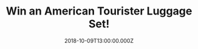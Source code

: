 ---
campaign-uuid: "c-e5e182dc-03b5-4ceb-970c-f8604afa20cd"
type: "Preview"
category: "Gifts"
date: "2018-10-09T13:00:00.000Z"
end-date: "2018-11-09T23:59:00.000Z"
disable-form: false
is_promoted: false
has_entry_page: true
title: "Win an American Tourister Luggage Set!"
competition-description: "<p>With a presence in more than 90 countries worldwide…\
  \ we are giving away an amazing luggage set from the second biggest luggage brand\
  \ in the world: American Tourister. Available in 3 different colours for you to\
  \ choose your favourite one: Summer Sky, Hot Lip Pink and Nautical Blue.</p>\r\n\
  <p>If you are already planning your next trip, click below for a chance to win!</p>"
hero-header: "Win an American Tourister Luggage Set!"
terms-confirmation: "N/A"
banner-img: "https://assets.expresslyapp.com/asset-e73b334c-8c99-4ebf-b357-9c664e6a4787.jpg"
logo-left-href: "http://americantourister.co.uk"
logo-left-image: "https://assets.expresslyapp.com/asset-15a2fe11-58c5-431b-985a-0c0ff7f9cf67.jpg"
logo-left-title: "American Tourister"
bg-image-hero: "https://assets.expresslyapp.com/asset-daa26137-dca9-4078-b9c6-83e0e2aaddd3.jpg"
bg-image-first: "https://assets.expresslyapp.com/asset-70fbeda4-7763-4c7a-b5f0-8d31ee873006.jpg"
section1-content: "</p>Inspired by the freedom of travelling, WaveBreaker features\
  \ a dynamic and contemporary design inspired by nature, with gradually fading lines\
  \ on the front panel.</p>\r\n<p>The collection, enhanced by its dotted texture,\
  \ helps to protect the surface against scratches. The rich looking double wheels\
  \ make travelling easy and provide a smooth rolling comfort.</p>\r\n<p>Enter the\
  \ form below and get ready to enjoy the new American Tourister collection everywhere\
  \ you go!</p>"
entry-title: "Win an American Tourister Luggage Set!"
entry-content: "Enter the draw to win an American Tourister Luggage Set by completing\
  \ the form below before 23:59 on 9th of November 2018."
has-winner: false
prize-description: "An American Tourister Luggage Set.\r\nAvailable colours: Summer\
  \ Sky, Hot Lip Pink & Nautical Blue."
special-conditions: "Multiple entries are allowed up to one every day."
---